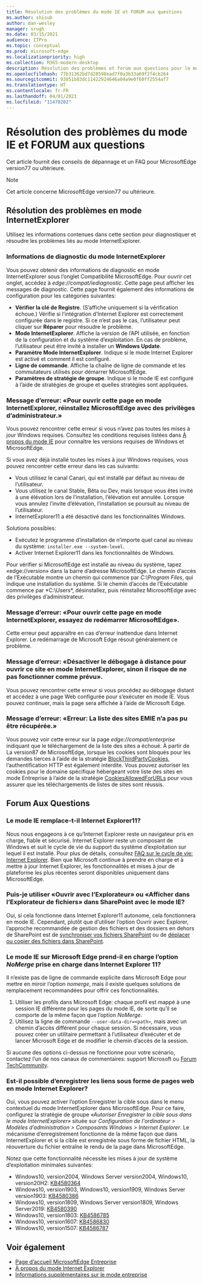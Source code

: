 ```yaml
---
title: Résolution des problèmes du mode IE et FORUM aux questions
ms.author: shisub
author: dan-wesley
manager: srugh
ms.date: 03/15/2021
audience: ITPro
ms.topic: conceptual
ms.prod: microsoft-edge
ms.localizationpriority: high
ms.collection: M365-modern-desktop
description: Résolution des problèmes et forum aux questions pour le mode Microsoft Edge Internet Explorer
ms.openlocfilehash: 77b31362bd7d28598ead7f0a3b33a69f2f4cb264
ms.sourcegitcommit: 93851b83dc11422924646a04a9e0f60ff2554af7
ms.translationtype: HT
ms.contentlocale: fr-FR
ms.lasthandoff: 04/01/2021
ms.locfileid: "11470202"
---
```

# <a name="ie-mode-troubleshooting-and-faq"></a>Résolution des problèmes du mode IE et FORUM aux questions

Cet article fournit des conseils de dépannage et un FAQ pour MicrosoftEdge version77 ou ultérieure.

> [!NOTE]
> Cet article concerne MicrosoftEdge version77 ou ultérieure.


## <a name="troubleshoot-ie-mode"></a>Résolution des problèmes en mode InternetExplorer

Utilisez les informations contenues dans cette section pour diagnostiquer et résoudre les problèmes liés au mode InternetExplorer.

### <a name="internet-explorer-mode-diagnostic-information"></a>Informations de diagnostic du mode InternetExplorer

Vous pouvez obtenir des informations de diagnostic en mode InternetExplorer sous l’onglet Compatibilité MicrosoftEdge. Pour ouvrir cet onglet, accédez à *edge://compat/iediagnostic*. Cette page peut afficher les messages de diagnostic. Cette page fournit également des informations de configuration pour les catégories suivantes:

- **Vérifier la clé de Registre**. (S’affiche uniquement si la vérification échoue.) Vérifie si l’intégration d’Internet Explorer est correctement configurée dans le registre. Si ce n’est pas le cas, l’utilisateur peut cliquer sur **Réparer** pour résoudre le problème.
- **Mode InternetExplorer**. Affiche la version de l’API utilisée, en fonction de la configuration et du système d’exploitation. En cas de problème, l’utilisateur peut être invité à installer un **Windows Update**.
- **Paramètre Mode InternetExplorer**. Indique si le mode Internet Explorer est activé et comment il est configuré.
- **Ligne de commande**. Affiche la chaîne de ligne de commande et les commutateurs utilisés pour démarrer MicrosoftEdge.
- **Paramètres de stratégie de groupe**. Indique si le mode IE est configuré à l’aide de stratégies de groupe et quelles stratégies sont appliquées.

### <a name="error-message-to-open-this-page-in-internet-explorer-mode-reinstall-microsoft-edge-with-administrator-privileges"></a>Message d’erreur: «Pour ouvrir cette page en mode InternetExplorer, réinstallez MicrosoftEdge avec des privilèges d’administrateur.»

Vous pouvez rencontrer cette erreur si vous n’avez pas toutes les mises à jour Windows requises. Consultez les conditions requises listées dans [À propos du mode IE](./edge-ie-mode.md) pour connaître les versions requises de Windows et MicrosoftEdge.

Si vous avez déjà installé toutes les mises à jour Windows requises, vous pouvez rencontrer cette erreur dans les cas suivants:

- Vous utilisez le canal Canari, qui est installé par défaut au niveau de l’utilisateur.
- Vous utilisez le canal Stable, Bêta ou Dev, mais lorsque vous êtes invité à une élévation lors de l’installation, l’élévation est annulée. Lorsque vous annulez l’invite d’élévation, l’installation se poursuit au niveau de l’utilisateur.
- InternetExplorer11 a été désactivé dans les fonctionnalités Windows.

Solutions possibles:

- Exécutez le programme d’installation de n’importe quel canal au niveau du système: `installer.exe --system-level`.
- Activer Internet Explorer11 dans les fonctionnalités de Windows.

Pour vérifier si MicrosoftEdge est installé au niveau du système, tapez «edge://version» dans la barre d’adresse MicrosoftEdge. Le chemin d’accès de l’Exécutable montre un chemin qui commence par *C:\Program Files*, qui indique une installation du système. Si le chemin d’accès de l’Exécutable commence par *C:\Users\*, désinstallez, puis réinstallez MicrosoftEdge avec des privilèges d’administrateur.

### <a name="error-message-to-open-this-page-in-ie-mode-try-restarting-microsoft-edge"></a>Message d’erreur: «Pour ouvrir cette page en mode InternetExplorer, essayez de redémarrer MicrosoftEdge».

Cette erreur peut apparaître en cas d’erreur inattendue dans Internet Explorer. Le redémarrage de Microsoft Edge résout généralement ce problème.

### <a name="error-message-turn-off-remote-debugging-to-open-this-site-in-ie-mode-otherwise-it-might-not-work-as-expected"></a>Message d’erreur: «Désactiver le débogage à distance pour ouvrir ce site en mode InternetExplorer, sinon il risque de ne pas fonctionner comme prévu».

Vous pouvez rencontrer cette erreur si vous procédez au débogage distant et accédez à une page Web configurée pour s’exécuter en mode IE. Vous pouvez continuer, mais la page sera affichée à l’aide de Microsoft Edge.

### <a name="error-message-error-could-not-retrieve-emie-site-list"></a>Message d’erreur: «Erreur: La liste des sites EMIE n’a pas pu être récupérée.»

Vous pouvez voir cette erreur sur la page *edge://compat/enterprise* indiquant que le téléchargement de la liste des sites a échoué. À partir de La version87 de MicrosoftEdge, lorsque les cookies sont bloqués pour les demandes tierces à l’aide de la stratégie [BlockThirdPartyCookies,](./microsoft-edge-policies.md#blockthirdpartycookies) l’authentification HTTP est également interdite. Vous pouvez autoriser les cookies pour le domaine spécifique hébergeant votre liste des sites en mode Entreprise à l’aide de la stratégie [CookiesAllowedForURLs](./microsoft-edge-policies.md#cookiesallowedforurls) pour vous assurer que les téléchargements de listes de sites sont réussis.

## <a name="frequently-asked-questions"></a>Forum Aux Questions

### <a name="will-ie-mode-replace-internet-explorer-11"></a>Le mode IE remplace-t-il Internet Explorer11?

Nous nous engageons à ce qu’Internet Explorer reste un navigateur pris en charge, fiable et sécurisé. Internet Explorer reste un composant de Windows et suit le cycle de vie du support du système d’exploitation sur lequel il est installé. Pour plus de détails, consultez [FAQ sur le cycle de vie: Internet Explorer](https://support.microsoft.com/help/17454/). Bien que Microsoft continue à prendre en charge et à mettre à jour Internet Explorer, les fonctionnalités et mises à jour de plateforme les plus récentes seront disponibles uniquement dans MicrosoftEdge.

### <a name="can-i-use-open-with-explorer-or-view-in-file-explorer-in-sharepoint-with-ie-mode"></a>Puis-je utiliser «Ouvrir avec l’Explorateur» ou «Afficher dans l’Explorateur de fichiers» dans SharePoint avec le mode IE?

Oui, si cela fonctionne dans Internet Explorer11 autonome, cela fonctionnera en mode IE. Cependant, plutôt que d’utiliser l’option Ouvrir avec Explorer, l’approche recommandée de gestion des fichiers et des dossiers en dehors de SharePoint est de [synchroniser vos fichiers SharePoint](https://support.office.com/en-us/article/sync-sharepoint-files-with-the-onedrive-sync-app-6de9ede8-5b6e-4503-80b2-6190f3354a88) ou de [déplacer ou copier des fichiers dans SharePoint](https://support.office.com/en-us/article/move-or-copy-files-in-sharepoint-00e2f483-4df3-46be-a861-1f5f0c1a87bc).

### <a name="does-ie-mode-on-microsoft-edge-support-the-nomerge-option-that-was-supported-in-internet-explorer-11"></a>Le mode IE sur Microsoft Edge prend-il en charge l’option *NoMerge* prise en charge dans Internet Explorer 11?

Il n’existe pas de ligne de commande explicite dans Microsoft Edge pour mettre en miroir l’option *nomerge*, mais il existe quelques solutions de remplacement recommandées pour offrir ces fonctionnalités.

1. Utiliser les profils dans Microsoft Edge: chaque profil est mappé à une session IE différente pour les pages du mode IE, de sorte qu’il se comporte de la même façon que l’option *NoMerge*.
2. Utilisez la ligne de commande `--user-data-dir=<path>`, mais avec un chemin d’accès différent pour chaque session. Si nécessaire, vous pouvez créer un utilitaire permettant à l’utilisateur d’exécuter et de lancer Microsoft Edge et de modifier le chemin d’accès de la session.

Si aucune des options ci-dessus ne fonctionne pour votre scénario, contactez l’un de nos canaux de commentaires: support Microsoft ou [Forum TechCommunity](https://techcommunity.microsoft.com/t5/enterprise/bd-p/EdgeInsiderEnterprise).

### <a name="can-i-save-links-as-webpages-in-internet-explorer-mode"></a>Est-il possible d’enregistrer les liens sous forme de pages web en mode Internet Explorer?

Oui, vous pouvez activer l’option Enregistrer la cible sous dans le menu contextuel du mode InternetExplorer dans MicrosoftEdge. Pour ce faire, configurez la stratégie de groupe *«Autoriser Enregistrer la cible sous dans le mode InternetExplorer»* située sur *Configuration de l'ordinateur > Modèles d’administration > Composants Windows > Internet Explorer*.
Le mécanisme d’enregistrement fonctionne de la même façon que dans InternetExplorer et si la cible est enregistrée sous forme de fichier HTML, la réouverture du fichier entraîne le rendu de la page dans MicrosoftEdge.
 
Notez que cette fonctionnalité nécessite les mises à jour de système d’exploitation minimales suivantes:
- Windows10, version2004, Windows Server version2004, Windows10, version20H2: [KB4580364](https://support.microsoft.com/help/4580364/windows-10-update-kb4580364)
- Windows10, version1903, Windows10, version1909, Windows Server version1903: [KB4580386](https://support.microsoft.com/help/4580386/windows-10-update-kb4580386)
- Windows10, version1809, Windows Server version1809, Windows Server2019: [KB4580390](https://support.microsoft.com/help/4580390/windows-10-update-kb4580390)
- Windows10, version1803: [KB4586785](https://support.microsoft.com/help/4586785/windows-10-update-kb4586785)
- Windows10, version1607: [KB4586830](https://support.microsoft.com/help/4586830/windows-10-update-kb4586830)
- Windows10, version1507: [KB4586787](https://support.microsoft.com/help/4586787/windows-10-update-kb4586787)


## <a name="see-also"></a>Voir également

- [Page d’accueil MicrosoftEdge Entreprise](https://aka.ms/EdgeEnterprise)
- [À propos du mode Internet Explorer](./edge-ie-mode.md)
- [Informations supplémentaires sur le mode entreprise](/internet-explorer/ie11-deploy-guide/enterprise-mode-overview-for-ie11)